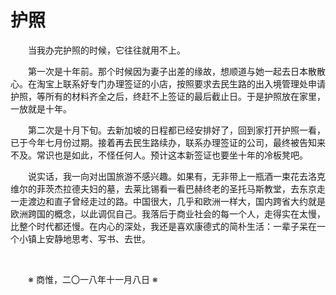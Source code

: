 # 护照

&emsp;&emsp;当我办完护照的时候，它往往就用不上。

&emsp;&emsp;第一次是十年前。那个时候因为妻子出差的缘故，想顺道与她一起去日本散散心。在淘宝上联系好专门办理签证的小店，按照要求去民生路的出入境管理处申请护照，等所有的材料齐全之后，终赶不上签证的最后截止日。于是护照放在家里，一放就是十年。

&emsp;&emsp;第二次是十月下旬。去新加坡的日程都已经安排好了，回到家打开护照一看，已于今年七月份过期。接着再去民生路续办，联系办理签证的公司，最终被告知来不及。常识也是如此，不怪任何人。预计这本新签证也要坐十年的冷板凳吧。

&emsp;&emsp;说实话，我一向对出国旅游不感兴趣。如果有，无非带上一瓶酒一束花去洛克维尔的菲茨杰拉德夫妇的墓，去莱比锡看一看巴赫终老的圣托马斯教堂，去东京走一走渡边和直子曾经走过的路。中国很大，几乎和欧洲一样大，国内跨省大约就是欧洲跨国的概念，以此调侃自己。我落后于商业社会的每一个人，走得实在太慢，比整个时代都还慢。在内心的深处，我还是喜欢康德式的简朴生活：一辈子呆在一个小镇上安静地思考、写书、去世。

&emsp;&emsp;

&emsp;&emsp;※ 商惟，二〇一八年十一月八日 ※